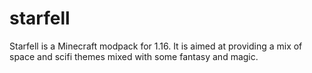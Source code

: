 # starfell
Starfell is a Minecraft modpack for 1.16. It is aimed at providing a mix of space and scifi themes mixed with some fantasy and magic.
